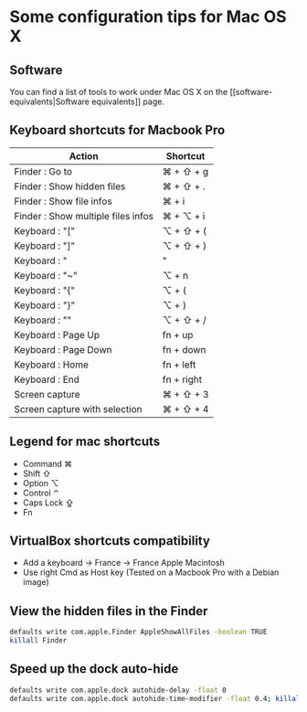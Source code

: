 # Some configuration tips for Mac OS X

## Software
You can find a list of tools to work under Mac OS X on the [[software-equivalents|Software equivalents]] page.

## Keyboard shortcuts for Macbook Pro
| Action                     | Shortcut    |
| -------------------------- | ----------- |
|Finder : Go to                                  |⌘ + ⇧ + g      |
|Finder : Show hidden files                      |⌘ + ⇧ + .      |
|Finder : Show file infos                        |⌘ + i           |
|Finder : Show multiple files infos              |⌘ + ⌥ + i      |
|Keyboard : "["                                  |⌥ + ⇧ + (      |
|Keyboard : "]"                                  |⌥ + ⇧ + )      |
|Keyboard : <nowiki>"|"</nowiki>                 |⌥ + ⇧ + l      |
|Keyboard : "~"                                  |⌥ + n           |
|Keyboard : "{"                                  |⌥ + (           |
|Keyboard : "}"                                  |⌥ + )           |
|Keyboard : "\"                                  |⌥ + ⇧ + /      |
|Keyboard : Page Up                              |fn + up         |
|Keyboard : Page Down                            |fn + down       |
|Keyboard : Home                                 |fn + left       |
|Keyboard : End                                  |fn + right      |
|Screen capture                                  |⌘ + ⇧ + 3      |
|Screen capture with selection                   |⌘ + ⇧ + 4      |

## Legend for mac shortcuts
  * Command ⌘
  * Shift ⇧
  * Option ⌥
  * Control ⌃
  * Caps Lock ⇪
  * Fn

## VirtualBox shortcuts compatibility
  * Add a keyboard -> France  -> France Apple Macintosh
  * Use right Cmd as Host key
(Tested on a Macbook Pro with a Debian image)

## View the hidden files in the Finder
```bash
defaults write com.apple.Finder AppleShowAllFiles -boolean TRUE
killall Finder
```


## Speed up the dock auto-hide
```bash
defaults write com.apple.dock autohide-delay -float 0
defaults write com.apple.dock autohide-time-modifier -float 0.4; killall Dock
```
